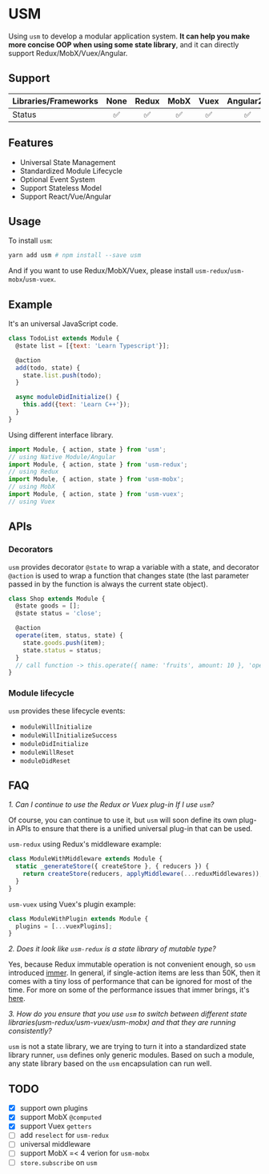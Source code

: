 # USM

Using `usm` to develop a modular application system. **It can help you make more concise OOP when using some state library**, and it can directly support Redux/MobX/Vuex/Angular.

## Support

| Libraries/Frameworks   | None  | Redux  | MobX    | Vuex    | Angular2+ |
| :--------------------- | :---: | :----: | :-----: | :-----: | :-------: |
| Status                 | ✅    | ✅     | ✅     | ✅      | ✅        |

## Features

- Universal State Management
- Standardized Module Lifecycle
- Optional Event System
- Support Stateless Model
- Support React/Vue/Angular

## Usage

To install `usm`:

```bash
yarn add usm # npm install --save usm
```

And if you want to use Redux/MobX/Vuex, please install `usm-redux`/`usm-mobx`/`usm-vuex`.

## Example

It's an universal JavaScript code.
```js
class TodoList extends Module {
  @state list = [{text: 'Learn Typescript'}];

  @action
  add(todo, state) {
    state.list.push(todo);
  }

  async moduleDidInitialize() {
    this.add({text: 'Learn C++'});
  }
}
```

Using different interface library.
```js
import Module, { action, state } from 'usm';
// using Native Module/Angular
import Module, { action, state } from 'usm-redux';
// using Redux
import Module, { action, state } from 'usm-mobx';
// using MobX
import Module, { action, state } from 'usm-vuex';
// using Vuex
```

## APIs

### Decorators

`usm` provides decorator `@state` to wrap a variable with a state, and decorator `@action` is used to wrap a function that changes state (the last parameter passed in by the function is always the current state object).

```js
class Shop extends Module {
  @state goods = [];
  @state status = 'close';

  @action
  operate(item, status, state) {
    state.goods.push(item);
    state.status = status;
  }
  // call function -> this.operate({ name: 'fruits', amount: 10 }, 'open');
}
```

### Module lifecycle

`usm` provides these lifecycle events:

- `moduleWillInitialize`
- `moduleWillInitializeSuccess`
- `moduleDidInitialize`
- `moduleWillReset`
- `moduleDidReset`

## FAQ

*1. Can I continue to use the Redux or Vuex plug-in If I use `usm`?*

Of course, you can continue to use it, but `usm` will soon define its own plug-in APIs to ensure that there is a unified universal plug-in that can be used.

`usm-redux` using Redux's middleware example:

```js
class ModuleWithMiddleware extends Module {
  static _generateStore({ createStore }, { reducers }) {
    return createStore(reducers, applyMiddleware(...reduxMiddlewares));
  }
}
```

`usm-vuex` using Vuex's plugin example:

```js
class ModuleWithPlugin extends Module {
  plugins = [...vuexPlugins];
}
```

*2. Does it look like `usm-redux` is a state library of mutable type?*

Yes, because Redux immutable operation is not convenient enough, so `usm` introduced [immer](https://github.com/mweststrate/immer). In general, if single-action items are less than 50K, then it comes with a tiny loss of performance that can be ignored for most of the time. For more on some of the performance issues that immer brings, it's [here](https://github.com/mweststrate/immer#performance).

*3. How do you ensure that you use `usm` to switch between different state libraries(usm-redux/usm-vuex/usm-mobx) and that they are running consistently?*

`usm` is not a state library, we are trying to turn it into a standardized state library runner, `usm` defines only generic modules. Based on such a module, any state library based on the `usm` encapsulation can run well.

## TODO

- [x] support own plugins
- [x] support MobX `@computed`
- [x] support Vuex `getters`
- [ ] add `reselect` for `usm-redux`
- [ ] universal middleware
- [ ] support MobX =< 4 verion for `usm-mobx`
- [ ] `store.subscribe` on `usm`
